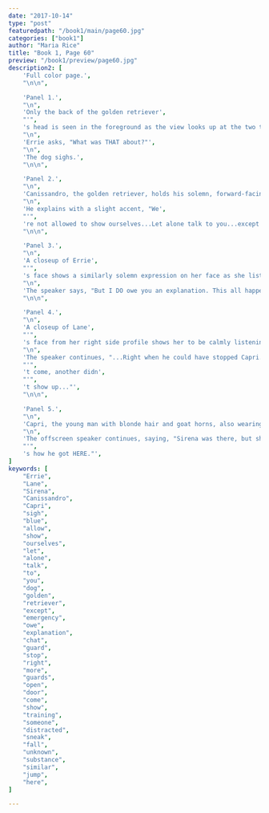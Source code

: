```yaml
---
date: "2017-10-14"
type: "post"
featuredpath: "/book1/main/page60.jpg"
categories: ["book1"]
author: "Maria Rice"
title: "Book 1, Page 60"
preview: "/book1/preview/page60.jpg"
description2: [
    'Full color page.',
    "\n\n",

    'Panel 1.',
    "\n",
    'Only the back of the golden retriever',
    "'",
    's head is seen in the foreground as the view looks up at the two teenagers. Lane stands on the left, gazing offscreen to her left, while Errie looks down inquisitively at the dog from the right side of the panel.',
    "\n",
    'Errie asks, "What was THAT about?"',
    "\n",
    'The dog sighs.',
    "\n\n",

    'Panel 2.',
    "\n",
    'Canissandro, the golden retriever, holds his solemn, forward-facing gaze in a closeup of his left side profile.',
    "\n",
    'He explains with a slight accent, "We',
    "'",
    're not allowed to show ourselves...Let alone talk to you...except in emergency."',
    "\n\n",

    'Panel 3.',
    "\n",
    'A closeup of Errie',
    "'",
    's face shows a similarly solemn expression on her face as she listens to the offscreen speaker.',
    "\n",
    'The speaker says, "But I DO owe you an explanation. This all happened because I chatted with the guard..."',
    "\n\n",

    'Panel 4.',
    "\n",
    'A closeup of Lane',
    "'",
    's face from her right side profile shows her to be calmly listening to the offscreen speaker as well. She appears on the left side of the panel, looking to the right.',
    "\n",
    'The speaker continues, "...Right when he could have stopped Capri. Usually, there would be more guards around an open blue door...But one couldn',
    "'",
    't come, another didn',
    "'",
    't show up..."',
    "\n\n",

    'Panel 5.',
    "\n",
    'Capri, the young man with blonde hair and goat horns, also wearing the same white shirt, brown pants and boots as in previous pages, appears to be falling face down through some unknown blue substance, which looks similar to that which Errie and Lane saw when they leapt through the blue door earlier. The morphic holds out his palms in front of him and he appears distressed.',
    "\n",
    'The offscreen speaker continues, saying, "Sirena was there, but she was training someone...She was distracted. Capri managed to sneak into the room. I saw him jump into the door. That',
    "'",
    's how he got HERE."',
]
keywords: [
    "Errie",
    "Lane",
    "Sirena",
    "Canissandro",
    "Capri",
    "sigh",
    "blue",
    "allow",
    "show",
    "ourselves",
    "let",
    "alone",
    "talk",
    "to",
    "you",
    "dog",
    "golden",
    "retriever",
    "except",
    "emergency",
    "owe",
    "explanation",
    "chat",
    "guard",
    "stop",
    "right",
    "more",
    "guards",
    "open",
    "door",
    "come",
    "show",
    "training",
    "someone",
    "distracted",
    "sneak",
    "fall",
    "unknown",
    "substance",
    "similar",
    "jump",
    "here",
]

---
```


